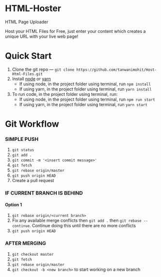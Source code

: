 # HTML-Hoster
HTML Page Uploader

Host your HTML Files for Free, just enter your content which creates a unique URL with your live web page!

# Quick Start
1. Clone the git repo — `git clone https://github.com/tanwanimohit/Host-Html-Files.git`
2. Install [node](https://www.taniarascia.com/how-to-install-and-use-node-js-and-npm-mac-and-windows/) or [yarn](https://yarnpkg.com/lang/en/docs/install/#mac-stable)
    - If using node, in the project folder using terminal, run `npm install`
    - If using yarn, in the project folder using terminal, run `yarn install`
3. To run code, in the project folder using terminal, run:
    - If using node, in the project folder using terminal, run `npm run start`
    - If using yarn, in the project folder using terminal, run `yarn start`

# Git Workflow
### SIMPLE PUSH
1. `git status`
2. `git add .`
3. `git commit -m '<insert commit message>'`
4. `git fetch`
5. `git rebase origin/master`
6. `git push origin HEAD`
7. Create a pull request
### IF CURRENT BRANCH IS BEHIND
#### Option 1
1. `git rebase origin/<current branch>`
2. Fix any available merge conflicts then `git add .` then `git rebase --continue`. Continue doing this until there are no more conflicts
3. `git push origin HEAD`
### AFTER MERGING
1. `git checkout master`
2. `git fetch`
3. `git rebase origin/master`
4. `git checkout -b <new branch>` to start working on a new branch